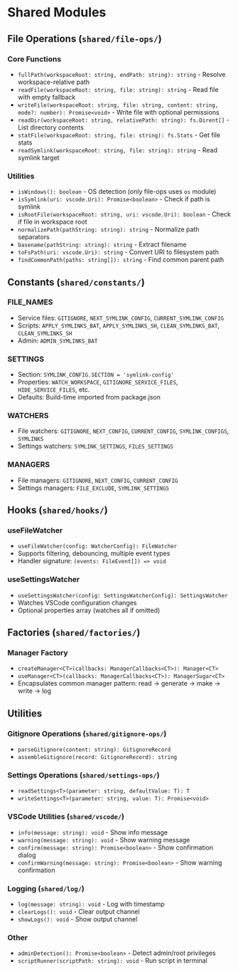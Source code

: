 # Shared Modules

## File Operations (`shared/file-ops/`)

### Core Functions
- `fullPath(workspaceRoot: string, endPath: string): string` - Resolve workspace-relative path
- `readFile(workspaceRoot: string, file: string): string` - Read file with empty fallback
- `writeFile(workspaceRoot: string, file: string, content: string, mode?: number): Promise<void>` - Write file with optional permissions
- `readDir(workspaceRoot: string, relativePath: string): fs.Dirent[]` - List directory contents
- `statFile(workspaceRoot: string, file: string): fs.Stats` - Get file stats
- `readSymlink(workspaceRoot: string, file: string): string` - Read symlink target

### Utilities
- `isWindows(): boolean` - OS detection (only file-ops uses `os` module)
- `isSymlink(uri: vscode.Uri): Promise<boolean>` - Check if path is symlink
- `isRootFile(workspaceRoot: string, uri: vscode.Uri): boolean` - Check if file in workspace root
- `normalizePath(pathString: string): string` - Normalize path separators
- `basename(pathString: string): string` - Extract filename
- `toFsPath(uri: vscode.Uri): string` - Convert URI to filesystem path
- `findCommonPath(paths: string[]): string` - Find common parent path

## Constants (`shared/constants/`)

### FILE_NAMES
- Service files: `GITIGNORE`, `NEXT_SYMLINK_CONFIG`, `CURRENT_SYMLINK_CONFIG`
- Scripts: `APPLY_SYMLINKS_BAT`, `APPLY_SYMLINKS_SH`, `CLEAN_SYMLINKS_BAT`, `CLEAN_SYMLINKS_SH`
- Admin: `ADMIN_SYMLINKS_BAT`

### SETTINGS
- Section: `SYMLINK_CONFIG.SECTION = 'symlink-config'`
- Properties: `WATCH_WORKSPACE`, `GITIGNORE_SERVICE_FILES`, `HIDE_SERVICE_FILES`, etc.
- Defaults: Build-time imported from package.json

### WATCHERS
- File watchers: `GITIGNORE`, `NEXT_CONFIG`, `CURRENT_CONFIG`, `SYMLINK_CONFIGS`, `SYMLINKS`
- Settings watchers: `SYMLINK_SETTINGS`, `FILES_SETTINGS`

### MANAGERS
- File managers: `GITIGNORE`, `NEXT_CONFIG`, `CURRENT_CONFIG`
- Settings managers: `FILE_EXCLUDE`, `SYMLINK_SETTINGS`

## Hooks (`shared/hooks/`)

### useFileWatcher
- `useFileWatcher(config: WatcherConfig): FileWatcher`
- Supports filtering, debouncing, multiple event types
- Handler signature: `(events: FileEvent[]) => void`

### useSettingsWatcher
- `useSettingsWatcher(config: SettingsWatcherConfig): SettingsWatcher`
- Watches VSCode configuration changes
- Optional properties array (watches all if omitted)

## Factories (`shared/factories/`)

### Manager Factory
- `createManager<CT>(callbacks: ManagerCallbacks<CT>): Manager<CT>`
- `useManager<CT>(callbacks: ManagerCallbacks<CT>): ManagerSugar<CT>`
- Encapsulates common manager pattern: read → generate → make → write → log

## Utilities

### Gitignore Operations (`shared/gitignore-ops/`)
- `parseGitignore(content: string): GitignoreRecord`
- `assembleGitignore(record: GitignoreRecord): string`

### Settings Operations (`shared/settings-ops/`)
- `readSettings<T>(parameter: string, defaultValue: T): T`
- `writeSettings<T>(parameter: string, value: T): Promise<void>`

### VSCode Utilities (`shared/vscode/`)
- `info(message: string): void` - Show info message
- `warning(message: string): void` - Show warning message
- `confirm(message: string): Promise<boolean>` - Show confirmation dialog
- `confirmWarning(message: string): Promise<boolean>` - Show warning confirmation

### Logging (`shared/log/`)
- `log(message: string): void` - Log with timestamp
- `clearLogs(): void` - Clear output channel
- `showLogs(): void` - Show output channel

### Other
- `adminDetection(): Promise<boolean>` - Detect admin/root privileges
- `scriptRunner(scriptPath: string): void` - Run script in terminal
